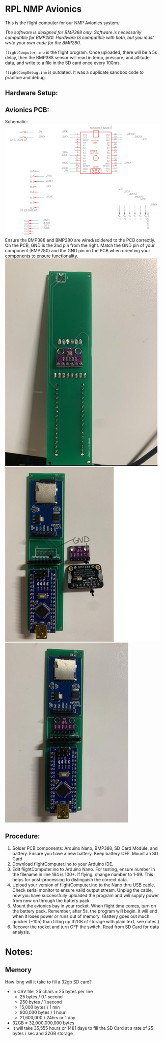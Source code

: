 # RPL NMP Avionics

This is the flight computer for our NMP Avionics system. 

*The software is designed for BMP388 only. Software is necessarily compatible for BMP280. Hardware IS compatible with both, but you must write your own code for the BMP280.*

`flightComputer.ino` is the flight program. Once uploaded, there will be a 5s delay, then the BMP388 sensor will read in temp, pressure, and altitude data, and write to a file in the SD card once every 100ms.

`flightCompDebug.ino` is outdated. It was a duplicate sandbox code to practice and debug. 

## Hardware Setup:
## Avionics PCB:
Schematic: ![Schematic](NMPAvionicsSchematic.png)
Ensure the BMP388 and BMP280 are wired/soldered to the PCB correctly. 
On the PCB, GND is the 2nd pin from the right. Match the GND pin of your component (BMP280) and the GND pin on the PCB when orienting your components to ensure functionality.
![Image](PCBbmp280OrientationBack.png)
![Image](PCBbmp280OrientationBoth.png)
![Image](PCBbmp280OrientationFront.png)

## Procedure:
1. Solder PCB components: Arduino Nano, BMP388, SD Card Module, and battery. Ensure you have a new battery. Keep battery OFF. Mount an SD Card.
2. Download flightComputer.ino to your Arduino IDE.
3. Edit flightComputer.ino to Arduino Nano. For testing, ensure number in the filename in line 164 is 100+. If flying, change number to 1-99. This helps for post-processing to distinguish the correct data.
4. Upload your version of flightComputer.ino to the Nano thru USB cable. Check serial monitor to ensure valid output stream. Unplug the cable, now you have successfully uploaded the program and will supply power from now on through the battery pack.
5. Mount the avionics bay in your rocket. When flight time comes, turn on the battery pack. Remember, after 5s, the program will begin. It will end when it loses power or runs out of memory. (Battery goes out much quicker (~10h) than filling up 32GB of storage with plain text, see notes.)
6. Recover the rocket and turn OFF the switch. Read from SD Card for data analysis.


# Notes:
## Memory
How long will it take to fill a 32gb SD card?
- In CSV file, 25 chars = 25 bytes per line
	- 25 bytes / 0.1 second
	- 250 bytes / 1 second
	- 15,000 bytes / 1 min
	- 900,000 bytes / 1 hour
	- 21,600,000 / 24hrs or 1 day
- 32GB = 32,000,000,000 bytes
- It will take 35,555 hours or 1481 days to fill the SD Card at a rate of 25 bytes / sec and 32GB storage
